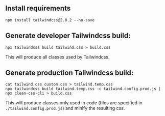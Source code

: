 ## Install requirements

`npm install tailwindcss@2.0.2 --no-save`


## Generate developer Tailwindcss build:

`npx tailwindcss build tailwind.css > build.css`

This will produce all classes used by Tailwindcss.


## Generate production Tailwindcss build:

	cat tailwind.css custom.css > tailwind.temp.css
	npx tailwindcss build tailwind.temp.css -c tailwind.config.prod.js | npx clean-css-cli > build.css

This will produce classes only used in code (files are specified in `./tailwind.config.prod.js`) and minify the resulting css.
